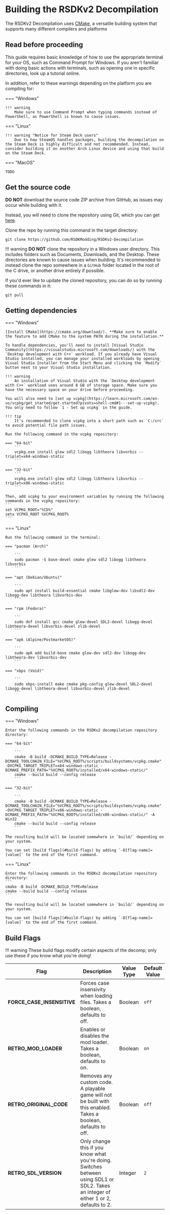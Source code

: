 # Building the RSDKv2 Decompilation

The RSDKv2 Decompilation uses [CMake](https://cmake.org/), a versatile building system that supports many different compilers and platforms

## Read before proceeding

This guide requires basic knowledge of how to use the appropriate terminal for your OS, such as Command Prompt for Windows. If you aren't familiar with doing basic actions with terminals, such as opening one in specific directories, look up a tutorial online.

In addition, refer to these warnings depending on the platform you are compiling for:

=== "Windows"

    !!! warning
        Make sure to use Command Prompt when typing commands instead of PowerShell, as PowerShell is known to cause issues.

=== "Linux"

    !!! warning "Notice for Steam Deck users"
        Due to how SteamOS handles packages, building the decompilation on the Steam Deck is highly difficult and not recommended. Instead, consider building it on another Arch Linux device and using that build on the Steam Deck.

=== "MacOS"

    TODO

## Get the source code
**DO NOT** download the source code ZIP archive from GitHub, as issues may occur while building with it.

Instead, you will need to clone the repository using Git, which you can get [here](https://git-scm.com/downloads).

Clone the repo by running this command in the target directory:
```
git clone https://github.com/RSDKModding/RSDKv2-Decompilation
```

!!! warning
    **DO NOT** clone the repository in a Windows user directory. This includes folders such as Documents, Downloads, and the Desktop. These directories are known to cause issues when building. It's recommended to instead clone the repo somewhere in a `GitHub` folder located in the root of the C drive, or another drive entirely if possible.

If you'd ever like to update the cloned repository, you can do so by running these commands in it:
```
git pull
```

## Getting dependencies
=== "Windows"

    [Install CMake](https://cmake.org/download/). **Make sure to enable the feature to add CMake to the system PATH during the installation.**

    To handle dependencies, you'll need to install [Visual Studio Community](https://visualstudio.microsoft.com/downloads/) with the `Desktop development with C++` workload. If you already have Visual Studio installed, you can manage your installed workloads by opening Visual Studio Installer from the Start Menu and clicking the `Modify` button next to your Visual Studio installation.

    !!! warning
        An installation of Visual Studio with the `Desktop development with C++` workload uses around 8 GB of storage space. Make sure you have the necessary space on your drive before proceeding.

    You will also need to [set up vcpkg](https://learn.microsoft.com/en-us/vcpkg/get_started/get-started?pivots=shell-cmd#1---set-up-vcpkg). You only need to follow `1 - Set up vcpkg` in the guide.

    !!! tip
        It's recommended to clone vcpkg into a short path such as `C:/src` to avoid potential file path issues.

    Run the following command in the vcpkg repository:

    === "64-bit"
        ```
        vcpkg.exe install glew sdl2 libogg libtheora libvorbis --triplet=x64-windows-static
        ```

    === "32-bit"
        ```
        vcpkg.exe install glew sdl2 libogg libtheora libvorbis --triplet=x86-windows-static
        ```

    Then, add vcpkg to your environment variables by running the following commands in the vcpkg repository:
    ```
    set VCPKG_ROOT="%CD%"
    setx VCPKG_ROOT %VCPKG_ROOT%
    ```

=== "Linux"

    Run the following command in the terminal:

    === "pacman (Arch)"

        ```
        sudo pacman -S base-devel cmake glew sdl2 libogg libtheora libvorbis
        ```

    === "apt (Debian/Ubuntu)"

        ```
        sudo apt install build-essential cmake libglew-dev libsdl2-dev libogg-dev libtheora libvorbis-dev
        ```

    === "rpm (Fedora)"

        ```
        sudo dnf install gcc cmake glew-devel SDL2-devel libogg-devel libtheora-devel libvorbis-devel zlib-devel
        ```

    === "apk (Alpine/PostmarketOS)"

        ```
        sudo apk add build-base cmake glew-dev sdl2-dev libogg-dev libtheora-dev libvorbis-dev
        ```

    === "xbps (Void)"

        ```
        sudo xbps-install make cmake pkg-config glew-devel SDL2-devel libogg-devel libtheora-devel libvorbis-devel zlib-devel
        ```

## Compiling
=== "Windows"

    Enter the following commands in the RSDKv2 decompilation repository directory:

    === "64-bit"

        ```
        cmake -B build -DCMAKE_BUILD_TYPE=Release -DCMAKE_TOOLCHAIN_FILE="%VCPKG_ROOT%/scripts/buildsystems/vcpkg.cmake" -DVCPKG_TARGET_TRIPLET=x64-windows-static -DCMAKE_PREFIX_PATH="%VCPKG_ROOT%/installed/x64-windows-static/"
        cmake --build build --config release
        ```

    === "32-bit"

        ```
        cmake -B build -DCMAKE_BUILD_TYPE=Release -DCMAKE_TOOLCHAIN_FILE="%VCPKG_ROOT%/scripts/buildsystems/vcpkg.cmake" -DVCPKG_TARGET_TRIPLET=x86-windows-static -DCMAKE_PREFIX_PATH="%VCPKG_ROOT%/installed/x86-windows-static/" -A Win32
        cmake --build build --config release
        ```

    The resulting build will be located somewhere in `build/` depending on your system.

    You can set [build flags](#build-flags) by adding `-D[flag-name]=[value]` to the end of the first command.

=== "Linux"

    Enter the following commands in the RSDKv2 decompilation repository directory:
    ```
    cmake -B build -DCMAKE_BUILD_TYPE=Release
    cmake --build build --config release
    ```

    The resulting build will be located somewhere in `build/` depending on your system.

    You can set [build flags](#build-flags) by adding `-D[flag-name]=[value]` to the end of the first command.

## Build Flags
!!! warning
    These build flags modify certain aspects of the decomp; only use these if you know what you're doing!

| Flag                             | Description                                                                                                                                                                                                         | Value Type           | Default Value |
| -------------------------------- | ------------------------------------------------------------------------------------------------------------------------------------------------------------------------------------------------------------------- | -------------------- | ------------- |
| **FORCE_CASE_INSENSITIVE**       | Forces case insensivity when loading files. Takes a boolean, defaults to off.                                                                                                                                       | Boolean              | `off`         |
| **RETRO_MOD_LOADER**             | Enables or disables the mod loader. Takes a boolean, defaults to on.                                                                                                                                                | Boolean              | `on`          |
| **RETRO_ORIGINAL_CODE**          | Removes any custom code. A playable game will not be built with this enabled. Takes a boolean, defaults to off.                                                                                                     | Boolean              | `off`         |
| **RETRO_SDL_VERSION**            | Only change this if you know what you're doing. Switches between using SDL1 or SDL2. Takes an integer of either 1 or 2, defaults to 2.                                                                              | Integer              | `2`           |